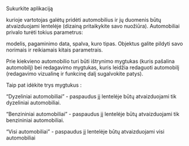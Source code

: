 Sukurkite aplikaciją

kurioje vartotojas galėtų pridėti automobilius ir jų duomenis būtų atvaizduojami lentelėje (dizainą pritaikykite savo nuožiūra).
Automobiliai privalo turėti tokius parametrus:

modelis,
pagaminimo data,
spalva,
kuro tipas.
Objektus galite pildyti savo norimais ir reikiamais kitais parametrais.

Prie kiekvieno automobilio turi būti ištrynimo mygtukas (kuris pašalina automobilį) bei redagavimo mygtukas, kuris leidžia redaguoti automobilį (redagavimo vizualinę ir funkcinę dalį sugalvokite patys).

Taip pat idėkite trys mygtukus :

“Dyzeliniai automobiliai” - paspaudus jį lentelėje būtų atvaizduojami tik dyzeliniai automobiliai.

“Benzininiai automobiliai” - paspaudus jį lentelėje būtų atvaizduojami tik benzininiai automobiliai.

“Visi automobiliai” - paspaudus jį lentelėje būtų atvaizduojami visi automobiliai
